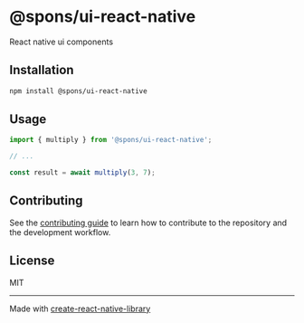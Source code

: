 # @spons/ui-react-native

React native ui components

## Installation

```sh
npm install @spons/ui-react-native
```

## Usage


```js
import { multiply } from '@spons/ui-react-native';

// ...

const result = await multiply(3, 7);
```


## Contributing

See the [contributing guide](CONTRIBUTING.md) to learn how to contribute to the repository and the development workflow.

## License

MIT

---

Made with [create-react-native-library](https://github.com/callstack/react-native-builder-bob)
